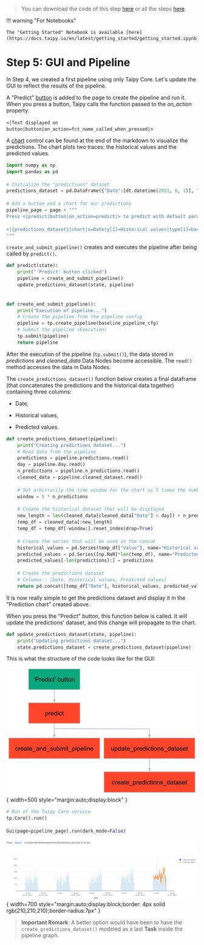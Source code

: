 > You can download the code of this step [here](../src/step_05.py) or all the steps [here](https://github.com/Avaiga/taipy-getting-started/tree/develop/src).

!!! warning "For Notebooks"

    The "Getting Started" Notebook is available [here](https://docs.taipy.io/en/latest/getting_started/getting_started.ipynb).

# Step 5: GUI and Pipeline

In Step 4, we created a first pipeline using only Taipy Core. Let's update the GUI to reflect the results of the 
pipeline.

A "Predict" [button](https://docs.taipy.io/en/latest/manuals/gui/viselements/button/) is added to the page to create the 
pipeline and run it. When you press a button, Taipy calls the function passed to the *on_action* property.

`<|Text displayed on button|button|on_action=fct_name_called_when_pressed|>`
   
A [chart](https://docs.taipy.io/en/latest/manuals/gui/viselements/chart/) control can be found at the end of the markdown to 
visualize the predictions. The chart plots two traces: the historical values and the predicted values.

```python
import numpy as np
import pandas as pd

# Initialize the "predictions" dataset
predictions_dataset = pd.DataFrame({"Date":[dt.datetime(2021, 6, 1)], "Historical values":[np.NaN], "Predicted values":[np.NaN]})

# Add a button and a chart for our predictions
pipeline_page = page + """
Press <|predict|button|on_action=predict|> to predict with default parameters (30 predictions) and June 1st as day.

<|{predictions_dataset}|chart|x=Date|y[1]=Historical values|type[1]=bar|y[2]=Predicted values|type[2]=scatter|height=80%|width=100%|>
"""
```

`create_and_submit_pipeline()` creates and executes the pipeline after being called by `predict()`. 

```python
def predict(state):
    print("'Predict' button clicked")
    pipeline = create_and_submit_pipeline()
    update_predictions_dataset(state, pipeline)


def create_and_submit_pipeline():
    print("Execution of pipeline...")
    # Create the pipeline from the pipeline config
    pipeline = tp.create_pipeline(baseline_pipeline_cfg)
    # Submit the pipeline (Execution)
    tp.submit(pipeline)
    return pipeline
```

After the execution of the pipeline (`tp.submit()`), the data stored in *predictions* and *cleaned_data* Data 
Nodes become accessible. The `read()` method accesses the data in Data Nodes.

The `create_predictions_dataset()` function below creates a final dataframe (that concatenates the predictions and 
the historical data together) containing three columns:

- Date,

- Historical values,

- Predicted values.

```python
def create_predictions_dataset(pipeline):
    print("Creating predictions dataset...")
    # Read data from the pipeline
    predictions = pipeline.predictions.read()
    day = pipeline.day.read()
    n_predictions = pipeline.n_predictions.read()
    cleaned_data = pipeline.cleaned_dataset.read()
    
    # Set arbitrarily the time window for the chart as 5 times the number of predictions
    window = 5 * n_predictions

    # Create the historical dataset that will be displayed
    new_length = len(cleaned_data[cleaned_data["Date"] < day]) + n_predictions
    temp_df = cleaned_data[:new_length]
    temp_df = temp_df[-window:].reset_index(drop=True)
    
    # Create the series that will be used in the concat
    historical_values = pd.Series(temp_df["Value"], name="Historical values")
    predicted_values = pd.Series([np.NaN]*len(temp_df), name="Predicted values")
    predicted_values[-len(predictions):] = predictions
    
    # Create the predictions dataset
    # Columns : [Date, Historical values, Predicted values]
    return pd.concat([temp_df["Date"], historical_values, predicted_values], axis=1)
```

It is now really simple to get  the predictions dataset and display it in the "Prediction chart" created above.


When you press the "Predict" button, this function below is called. It will update the predictions' dataset, and 
this change will propagate to the chart.


```python
def update_predictions_dataset(state, pipeline):
    print("Updating predictions dataset...")
    state.predictions_dataset = create_predictions_dataset(pipeline)
```

This is what the structure of the code looks like for the GUI:

![Organisation](organisation.svg){ width=500 style="margin:auto;display:block" }

```python
# Run of the Taipy Core service
tp.Core().run()

Gui(page=pipeline_page).run(dark_mode=False)
```

![GUI for a pipeline](result.png){ width=700 style="margin:auto;display:block;border: 4px solid rgb(210,210,210);border-radius:7px" }

> **Important Remark**: A better option would have been to have the `create_predictions_dataset()` modeled as a last **Task** inside the pipeline graph.
